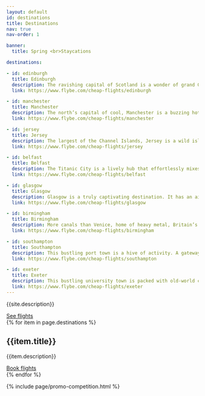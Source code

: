 ```yaml
---
layout: default
id: destinations
title: Destinations
nav: true
nav-order: 1

banner:
  title: Spring <br>Staycations

destinations:

- id: edinburgh
  title: Edinburgh
  description: The ravishing capital of Scotland is a wonder of grand Georgian boulevards and lofty castles, revelrous nights and loud-mouthed comedy. Strut down the Royal Mile and explore side streets like the colourful Victoria Street, stopping for a dram as you discover hidden gems in the narrow alleys of the Old Town. Get your art fix at the National Gallery of Modern Art and eclectic Summerhall, or peer over the Victorian galleries of the National Museum’s breathtaking exhibition hall. Climb the volcanic heights of Arthur’s Seat for gorgeous sunset panorama, before heading back to town for memorable nights of delicious eats and packed-out pubs.
  link: https://www.flybe.com/cheap-flights/edinburgh

- id: manchester
  title: Manchester
  description: The north’s capital of cool, Manchester is a buzzing hotbed of art, music and style. Get your shopping fix at the Arndale, or head for the renowned boutiques of the Northern Quarter, whilst dipping into trendy roasteries and coffee hangouts for a caffeine fix. Discover street art and grand museums, contemporary galleries and iconic industrial architecture. At night, the red-brick warehouses of the Northern Quarter become home to the city’s best bars and nightspots, with craft breweries and music venues offering revelrous nights that continue into the early hours. Get in on the Madchester scene and discover a city that went from industrial to cultural powerhouse.
  link: https://www.flybe.com/cheap-flights/manchester

- id: jersey
  title: Jersey
  description: The largest of the Channel Islands, Jersey is a wild island escape. A windswept coastline is dotted by gorgeous beaches, quaint fishing villages and craggy cliffs, but the treasures don’t stop there. Inland, rambling country lanes criss-cross the island, connecting villages, towns, castles and beguiling scenery. Meet the island’s producers at St Helier food market and feast on fine local fare, stop at a pub for a sunset drink on the coast, and spend your days discovering the island’s remarkable history. Set out to unpick the Jersey wilds, with excellent hiking, cycling and walking routes. Head for your island escape.
  link: https://www.flybe.com/cheap-flights/jersey

- id: belfast
  title: Belfast
  description: The Titanic City is a lively hub that effortlessly mixes Victorian pomp, industrial edge and contemporary cool. A city of characters, its quarters each take on different personalities; the red-brick and cobbles of the Cathedral Quarter, the post-industrial, cultural revival of the Titanic Quarter and the drinks and dining scene of the trendy Linen Quarter – the list goes on. Yet its walkable size and friendly demeanour belies its urban spread; almost like a village, Belfast is good craic as well as multifaceted. It’s also wonderfully affordable; there’s no need for euros, and itineraries can easily be filled with exquisite restaurants, a host of galleries and museums (obviously not missing the Titanic Experience Belfast), buzzing music scene and much, much more.
  link: https://www.flybe.com/cheap-flights/belfast

- id: glasgow
  title: Glasgow
  description: Glasgow is a truly captivating destination. It has an air of grandeur, with its collection of stately Victorian architecture, but you won’t find a single hint of pretension; this city is as down-to-earth as it gets, with a thriving cultural and nightlife scene. Dip-in to a great selection of museums and galleries, where art rubs shoulders with archaeological gems and classic car collections. For a spot of shopping Glasgow offers rich pickings, with a host of treasures to be found in a string of vintage shops and the old Barras Market. Dining is a fuss-free affair, with local produce put together with flair. After dinner,  check out the city’s burgeoning live music scene, as you dip into old-school convivial pubs and put the world to rights with friendly locals. Because above all of the first-rate experiences, Glasgow is best for just that – the warmest welcome on the isles.
  link: https://www.flybe.com/cheap-flights/glasgow

- id: birmingham
  title: Birmingham
  description: More canals than Venice, home of heavy metal, Britain’s curry capital and a hotbed of urban renewal, Birmingham is an enthralling mix of modernity and unique culture. The Bullring might be a modern shopping mecca, but look a little deeper and you’ll find a proud industrial heritage, revitalised by refined canalside dining, buzzing cultural hubs built in old custard factories, and a music and arts scene that thrives in Britain’s second city. From the smart Jewellery Quarter, filled with jazz bars and fine restaurants, to the youthful and creative energy of Digbeth, Birmingham is much more than a second city; it’s a destination in its own right, where a warm Brummie welcome is a given.
  link: https://www.flybe.com/cheap-flights/birmingham

- id: southampton
  title: Southampton
  description: This bustling port town is a hive of activity. A gateway to the Isle of Wight and the ravishing New Forest, Southampton offers an itinerary filled with diverse experiences. Discover a clutch of art galleries showcasing contemporary works from the local area and beyond, or see a show at the Mayflower Theatre for a culturally rich outing. Southampton is also steeped in history; walk the old town walls and under the imposing Bargate, or head back in time at the Tudor House & Garden. Throw in great shopping and buzzing bars, and you have a surprising southern destination.
  link: https://www.flybe.com/cheap-flights/southampton

- id: exeter
  title: Exeter
  description: This bustling university town is packed with old-world charms. Roman foundations and a medieval heart lie along the river Exe, accompanied by waterside pubs and beer gardens perfect for those long nights ahead. Marvel at the impressive cathedral, a lofty Norman fortress with an intricate facade, before unpicking the cobbled streets filled with cafes and shops. With its student population informing the arts and music scenes, Exeter also promises a culturally-charged night out. Unwind in a homely pub before heading to one of a few live music venues and annual festivals.
  link: https://www.flybe.com/cheap-flights/exeter
---
```


<div class="bg--light">
  <div class="container vpad--xxl">
    <div class="width width--lg text--center">
      <p class="text--xxxl">{{site.description}}</p>
      <div class="space--sm"></div>
      <a class="btn btn--outline btn--outline-purple" href="{{site.client.link}}">See flights</a>
    </div>
  </div>
</div>

<div>
  {% for item in page.destinations %}
    <div id="{{item.id}}" class="harvey{% cycle: '', ' harvey--swap' %}">
      <div class="harvey__img" style="background-image: url({{site.img}}/content/{{page.id}}/{{item.id}}.jpg);">
        <a class="harvey__link" href="{{item.link}}"></a>
      </div>
      <div class="harvey__text">
        <h2 class="title title--xl">{{item.title}}</h2>
        <p class="text--xl">{{item.description}}</p>
        <div class="space--sm"></div>
        <a class="btn btn--purple" href="{{item.link}}">Book flights</a>
      </div>
    </div>
  {% endfor %}
</div>

{% include page/promo-competition.html %}